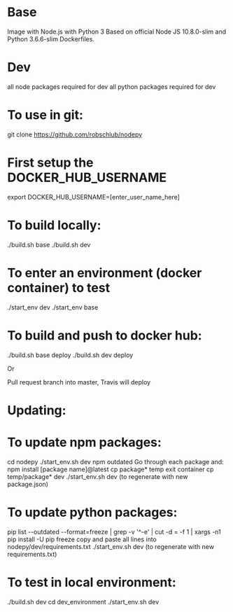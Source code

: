 # Base
Image with Node.js with Python 3
Based on official Node JS 10.8.0-slim and Python 3.6.6-slim Dockerfiles.


# Dev
all node packages required for dev
all python packages required for dev


# To use in git:
git clone https://github.com/robschlub/nodepy


# First setup the DOCKER_HUB_USERNAME
export DOCKER_HUB_USERNAME=[enter_user_name_here]


# To build locally:
./build.sh base
./build.sh dev


# To enter an environment (docker container) to test
./start_env dev
./start_env base



# To build and push to docker hub:
./build.sh base deploy
./build.sh dev deploy

Or

Pull request branch into master, Travis will deploy


# Updating:

# To update npm packages:
cd nodepy
./start_env.sh dev
npm outdated
Go through each package and:
  npm install [package name]@latest
cp package* temp
exit container
cp temp/package* dev
./start_env.sh dev (to regenerate with new package.json)


# To update python packages:
pip list --outdated --format=freeze | grep -v '^\-e' | cut -d = -f 1  | xargs -n1 pip install -U
pip freeze
copy and paste all lines into nodepy/dev/requirements.txt
./start_env.sh dev (to regenerate with new requirements.txt)


# To test in local environment:
./build.sh dev
cd dev_environment
./start_env.sh dev
